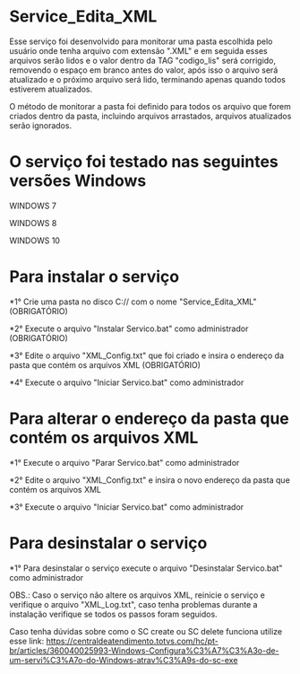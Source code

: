 # Service_Edita_XML

Esse serviço foi desenvolvido para monitorar uma pasta escolhida pelo usuário onde tenha arquivo com extensão ".XML" e em seguida esses arquivos serão lidos e o valor dentro da TAG "codigo_lis" será corrigido, removendo o espaço em branco antes do valor, após isso o arquivo será atualizado e o próximo arquivo será lido, terminando apenas quando todos estiverem atualizados.

O método de monitorar a pasta foi definido para todos os arquivo que forem criados dentro da pasta, incluindo arquivos arrastados, arquivos atualizados serão ignorados.

# O serviço foi testado nas seguintes versões Windows
WINDOWS 7

WINDOWS 8

WINDOWS 10

# Para instalar o serviço
*1° Crie uma pasta no disco C:// com o nome "Service_Edita_XML" (OBRIGATÓRIO)

*2° Execute o arquivo "Instalar Servico.bat" como administrador (OBRIGATÓRIO) 

*3° Edite o arquivo "XML_Config.txt" que foi criado e insira o endereço da pasta que contém os arquivos XML (OBRIGATÓRIO) 

*4° Execute o arquivo "Iniciar Servico.bat" como administrador

# Para alterar o endereço da pasta que contém os arquivos XML
*1° Execute o arquivo "Parar Servico.bat" como administrador 

*2° Edite o arquivo "XML_Config.txt" e insira o novo endereço da pasta que contém os arquivos XML 

*3° Execute o arquivo "Iniciar Servico.bat" como administrador

# Para desinstalar o serviço
*1° Para desinstalar o serviço execute o arquivo "Desinstalar Servico.bat" como administrador

OBS.: Caso o serviço não altere os arquivos XML, reinicie o serviço e verifique o arquivo "XML_Log.txt", caso tenha problemas durante a instalação verifique se todos os passos foram seguidos.

Caso tenha dúvidas sobre como o SC create ou SC delete funciona utilize esse link:
https://centraldeatendimento.totvs.com/hc/pt-br/articles/360040025993-Windows-Configura%C3%A7%C3%A3o-de-um-servi%C3%A7o-do-Windows-atrav%C3%A9s-do-sc-exe

